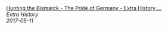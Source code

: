 <!--2024-07-21 00:21:39-->
<div class="yb">
  <a class="nodecor" href="/posts.html?istoriya/hunting_the_bismarck_-_the_pride_of_germany_-_extra_history_-_part_1">
    <img class="preview" data-videoid="2CV1tvMYFRs" src="https://i.ytimg.com/vi/2CV1tvMYFRs/hqdefault.jpg" align="middle" alt="">
  </a>
  <div class="inlbl text">
    <a class="nodecor" href="/posts.html?istoriya/hunting_the_bismarck_-_the_pride_of_germany_-_extra_history_-_part_1">Hunting the Bismarck - The Pride of Germany - Extra History ...</a><br>
    <i class="smaller2">Extra History</i><br>
    <i class="smaller3">2017-05-11</i>
  </div>
</div>
